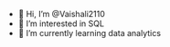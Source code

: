 - 👋 Hi, I’m @Vaishali2110
- 👀 I’m interested in SQL
- 🌱 I’m currently learning data analytics

<!---
Vaishali2110/Vaishali2110 is a ✨ special ✨ repository because its `README.md` (this file) appears on your GitHub profile.
You can click the Preview link to take a look at your changes.
--->
